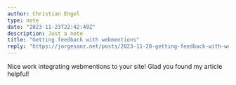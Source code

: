 ```yaml
---
author: Christian Engel
type: note
date: "2023-11-23T22:42:49Z"
description: Just a note
title: "Getting feedback with webmentions"
reply: "https://jorgesanz.net/posts/2023-11-20-getting-feedback-with-webmentions/"
---
```


Nice work integrating webmentions to your site! Glad you found my article helpful!